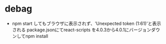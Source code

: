 # debag
* npm start してもブラウザに表示されず、'Unexpected token (1:61)'と表示される
    package.jsonにてreact-scripts を4.0.3から4.0.1にバージョンダウンしてnpm install